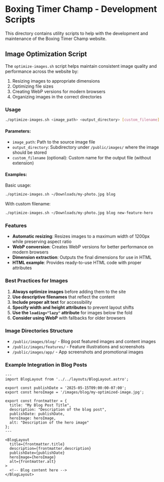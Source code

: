 # Boxing Timer Champ - Development Scripts

This directory contains utility scripts to help with the development and maintenance of the Boxing Timer Champ website.

## Image Optimization Script

The `optimize-images.sh` script helps maintain consistent image quality and performance across the website by:

1. Resizing images to appropriate dimensions
2. Optimizing file sizes
3. Creating WebP versions for modern browsers
4. Organizing images in the correct directories

### Usage

```bash
./optimize-images.sh <image_path> <output_directory> [custom_filename]
```

#### Parameters:

- `image_path`: Path to the source image file
- `output_directory`: Subdirectory under `/public/images/` where the image should be stored
- `custom_filename` (optional): Custom name for the output file (without extension)

#### Examples:

Basic usage:
```bash
./optimize-images.sh ~/Downloads/my-photo.jpg blog
```

With custom filename:
```bash
./optimize-images.sh ~/Downloads/my-photo.jpg blog new-feature-hero
```

### Features

- **Automatic resizing**: Resizes images to a maximum width of 1200px while preserving aspect ratio
- **WebP conversion**: Creates WebP versions for better performance on modern browsers
- **Dimension extraction**: Outputs the final dimensions for use in HTML
- **HTML example**: Provides ready-to-use HTML code with proper attributes

### Best Practices for Images

1. **Always optimize images** before adding them to the site
2. **Use descriptive filenames** that reflect the content
3. **Include proper alt text** for accessibility
4. **Specify width and height attributes** to prevent layout shifts
5. **Use the `loading="lazy"` attribute** for images below the fold
6. **Consider using WebP** with fallbacks for older browsers

### Image Directories Structure

- `/public/images/blog/` - Blog post featured images and content images
- `/public/images/features/` - Feature illustrations and screenshots
- `/public/images/app/` - App screenshots and promotional images

### Example Integration in Blog Posts

```astro
---
import BlogLayout from '../../layouts/BlogLayout.astro';

export const publishDate = '2025-05-15T09:00:00-07:00';
export const heroImage = '/images/blog/my-optimized-image.jpg';

export const frontmatter = {
  title: "My Blog Post Title",
  description: "Description of the blog post",
  publishDate: publishDate,
  heroImage: heroImage,
  alt: "Description of the hero image"
};
---

<BlogLayout
  title={frontmatter.title}
  description={frontmatter.description}
  publishDate={publishDate}
  heroImage={heroImage}
  alt={frontmatter.alt}
>
  <!-- Blog content here -->
</BlogLayout>
```
